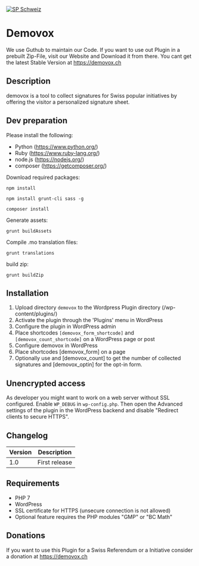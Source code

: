 [![SP Schweiz](https://www.sp-ps.ch/sites/all/themes/sp_ps/logo.png)](http://sp-ps.ch)
# Demovox

We use Guthub to maintain our Code. If you want to use out Plugin in a prebuilt Zip-File, visit our Website and Download it from there.
You cant get the latest Stable Version at https://demovox.ch

## Description

demovox is a tool to collect signatures for Swiss popular initiatives by offering the visitor a personalized signature sheet.

## Dev preparation

Please install the following:
* Python (https://www.python.org/)
* Ruby (https://www.ruby-lang.org/)
* node.js (https://nodejs.org/)
* composer (https://getcomposer.org/)

Download required packages:

`npm install`

`npm install grunt-cli sass -g`

`composer install`

Generate assets:

`grunt buildAssets`

Compile .mo translation files:

`grunt translations`

build zip:

`grunt buildZip`

## Installation

1. Upload directory `demovox` to the Wordpress Plugin directory (/wp-content/plugins/)
2. Activate the plugin through the 'Plugins' menu in WordPress
3. Configure the plugin in WordPress admin
4. Place shortcodes `[demovox_form_shortcode]` and `[demovox_count_shortcode]` on a WordPress page or post
3. Configure demovox in WordPress
4. Place shortcodes [demovox_form] on a page
5. Optionally use and [demovox_count] to get the number of collected signatures and [demovox_optin] for the opt-in form.

## Unencrypted access

As developer you might want to work on a web server without SSL configured. Enable `WP_DEBUG` in `wp-config.php`. Then
open the Advanced settings of the plugin in the WordPress backend and disable "Redirect clients to secure HTTPS".

## Changelog

| Version | Description |
| ------- | ----------- |
| 1.0 | First release |

## Requirements
* PHP 7
* WordPress
* SSL certificate for HTTPS (unsecure connection is not allowed)
* Optional feature requires the PHP modules "GMP" or "BC Math"

## Donations

If you want to use this Plugin for a Swiss Referendum or a Initiative consider a donation at https://demovox.ch
